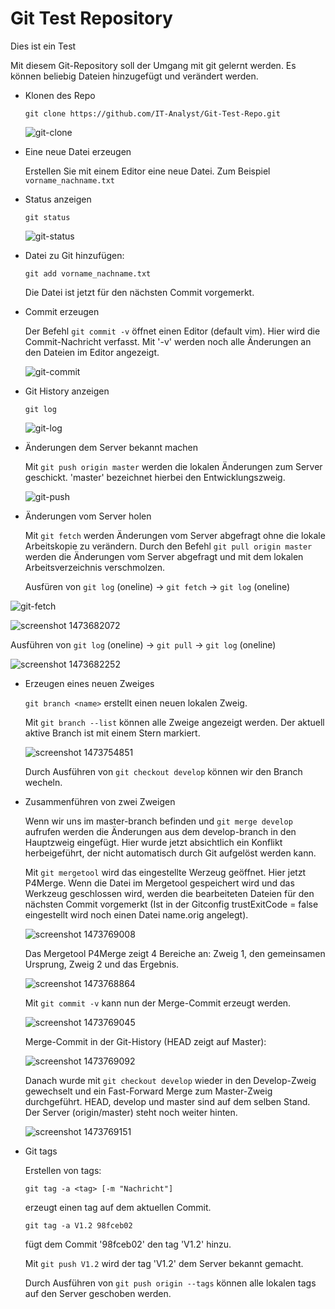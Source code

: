 #  Git Test Repository

Dies ist ein Test

Mit diesem Git-Repository soll der Umgang mit git gelernt werden. Es können beliebig Dateien hinzugefügt und verändert werden.

* Klonen des Repo

  `git clone https://github.com/IT-Analyst/Git-Test-Repo.git`

  ![git-clone](https://cloud.githubusercontent.com/assets/9308836/18434839/f58644ee-78ef-11e6-9d60-5bf90a315d69.jpg)

* Eine neue Datei erzeugen

  Erstellen Sie mit einem Editor eine neue Datei. Zum Beispiel `vorname_nachname.txt`

* Status anzeigen

  `git status`

  ![git-status](https://cloud.githubusercontent.com/assets/9308836/18434848/fbbb780c-78ef-11e6-82d0-1b95d02b0a6c.jpg)

* Datei zu Git hinzufügen:

  `git add vorname_nachname.txt`

  Die Datei ist jetzt für den nächsten Commit vorgemerkt.

* Commit erzeugen

  Der Befehl `git commit -v` öffnet einen Editor (default vim). Hier wird die Commit-Nachricht verfasst. Mit '-v' werden noch alle Änderungen an den Dateien im Editor angezeigt.

  ![git-commit](https://cloud.githubusercontent.com/assets/9308836/18434841/f6e42bee-78ef-11e6-8d2b-dd463ebaf4ab.jpg)

* Git History anzeigen

  `git log`

  ![git-log](https://cloud.githubusercontent.com/assets/9308836/18434842/f8b26a30-78ef-11e6-86ef-344621f41534.jpg)

* Änderungen dem Server bekannt machen

  Mit `git push origin master` werden die lokalen Änderungen zum Server geschickt. 'master' bezeichnet hierbei den Entwicklungszweig.

    ![git-push](https://cloud.githubusercontent.com/assets/9308836/18434846/fa48b200-78ef-11e6-9bb8-d35bb93223fa.jpg)


* Änderungen vom Server holen

  Mit `git fetch` werden Änderungen vom Server abgefragt ohne die lokale Arbeitskopie zu verändern. Durch den Befehl `git pull origin master` werden die Änderungen vom Server abgefragt und mit dem lokalen Arbeitsverzeichnis verschmolzen.

  Ausfüren von `git log` (oneline) -> `git fetch` -> `git log` (oneline)

 ![git-fetch](https://cloud.githubusercontent.com/assets/9308836/18435240/4e01c51a-78f2-11e6-89d9-7673c1b82c49.jpg)

 ![screenshot 1473682072](https://cloud.githubusercontent.com/assets/9308836/18435252/652f61ac-78f2-11e6-83e0-5e7d55ae4b3f.jpg)

 Ausführen von `git log` (oneline) -> `git pull` -> `git log` (oneline)

 ![screenshot 1473682252](https://cloud.githubusercontent.com/assets/9308836/18435347/d55d7842-78f2-11e6-8e62-34c5a34c4c1d.jpg)

* Erzeugen eines neuen Zweiges

  `git branch <name>` erstellt einen neuen lokalen Zweig.

  Mit `git branch --list` können alle Zweige angezeigt werden. Der aktuell aktive Branch ist mit einem Stern markiert.

  ![screenshot 1473754851](https://cloud.githubusercontent.com/assets/9308836/18466407/e6d70aa8-799b-11e6-9050-f7814fc1566b.jpg)

  Durch Ausführen von `git checkout develop` können wir den Branch wecheln.

* Zusammenführen von zwei Zweigen

  Wenn wir uns im master-branch befinden und `git merge develop` aufrufen werden die Änderungen aus dem develop-branch in den Hauptzweig eingefügt. Hier wurde jetzt absichtlich ein Konflikt herbeigeführt, der nicht automatisch durch Git aufgelöst werden kann.

  Mit `git mergetool` wird das eingestellte Werzeug geöffnet. Hier jetzt P4Merge. Wenn die Datei im Mergetool gespeichert wird und das Werkzeug geschlossen wird, werden die bearbeiteten Dateien für den nächsten Commit vorgemerkt (Ist in der Gitconfig trustExitCode = false eingestellt wird noch einen Datei name.orig angelegt).

  ![screenshot 1473769008](https://cloud.githubusercontent.com/assets/9308836/18473437/4219643a-79bd-11e6-8374-538604bc02a5.jpg)

  Das Mergetool P4Merge zeigt 4 Bereiche an: Zweig 1, den gemeinsamen Ursprung, Zweig 2 und das Ergebnis.

  ![screenshot 1473768864](https://cloud.githubusercontent.com/assets/9308836/18473434/3ef57c44-79bd-11e6-9bcb-1a8c2865d1ec.jpg)

  Mit `git commit -v` kann nun der Merge-Commit erzeugt werden.

  ![screenshot 1473769045](https://cloud.githubusercontent.com/assets/9308836/18473656/6b71ea9a-79be-11e6-9805-13814f8e1d9a.jpg)

  Merge-Commit in der Git-History (HEAD zeigt auf Master):

  ![screenshot 1473769092](https://cloud.githubusercontent.com/assets/9308836/18473657/6d293e6a-79be-11e6-841a-b79a0e1aee23.jpg)

  Danach wurde mit `git checkout develop` wieder in den Develop-Zweig gewechselt und ein Fast-Forward Merge zum   Master-Zweig durchgeführt. HEAD, develop und master sind auf dem selben Stand. Der Server (origin/master) steht noch weiter hinten.

  ![screenshot 1473769151](https://cloud.githubusercontent.com/assets/9308836/18473659/6e92a642-79be-11e6-8766-18fa2dde89ca.jpg)

* Git tags

    Erstellen von tags:

    `git tag -a <tag> [-m "Nachricht"]`

    erzeugt einen tag auf dem aktuellen Commit.

    `git tag -a V1.2 98fceb02`

    fügt dem Commit '98fceb02' den tag 'V1.2' hinzu.

    Mit `git push V1.2` wird der tag 'V1.2' dem Server bekannt gemacht.

    Durch Ausführen von `git push origin --tags` können alle lokalen tags auf den Server geschoben werden.
